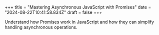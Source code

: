 +++
title = "Mastering Asynchronous JavaScript with Promises"
date = "2024-08-22T10:41:58.834Z"
draft = false
+++

  Understand how Promises work in JavaScript and how they can simplify handling asynchronous operations.
        